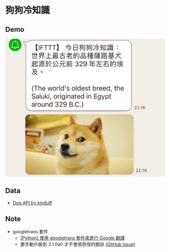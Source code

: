 # 狗狗冷知識

## Demo
![Demo](img/demo.jpeg)

## Data
- [Dog API by kinduff](https://dogapi.dog/docs/api-v2)

## Note
- googletrans 套件
  - [[Python] 使用 googletrans 套件來進行 Google 翻譯
](https://clay-atlas.com/blog/2020/05/05/python-cn-note-package-googletrans-google-translate/)
  - 要手動升級到 3.1.0a0 才不會噴奇怪的錯誤 [(GitHub Issue)](https://github.com/ssut/py-googletrans/issues/366#issuecomment-1613824046)

